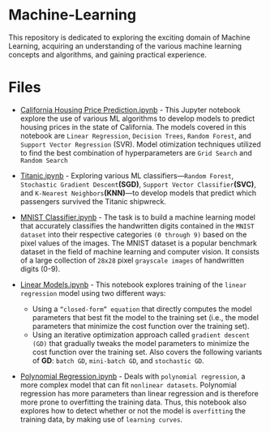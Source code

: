 # Machine-Learning
This repository is dedicated to exploring the exciting domain of Machine Learning, acquiring an understanding of the various machine learning concepts and algorithms, and gaining practical experience.

# Files
* [California Housing Price Prediction.ipynb](https://github.com/KelvinMumo/Machine-Learning/blob/main/California%20Housing%20Price%20Prediction.ipynb) - This Jupyter notebook explore the use of various ML algorithms to develop models to predict housing prices in the state of California. The models covered in this notebook are `Linear Regression`, `Decision Trees`, `Random Forest`, and `Support Vector Regression` (SVR). Model otimization techniques utilized to find the best combination of hyperparameters are `Grid Search` and `Random Search`

* [Titanic.ipynb](https://github.com/KelvinMumo/Machine-Learning/blob/main/Titanic.ipynb) - Exploring various ML classifiers—`Random Forest`, `Stochastic Gradient Descent`**(SGD)**, `Support Vector Classifier`**(SVC)**, and `K-Nearest Neighbors`**(KNN)**—to develop models that predict which passengers survived the Titanic shipwreck.

* [MNIST Classifier.ipynb](https://github.com/KelvinMumo/Machine-Learning/blob/main/MNIST%20Classifier.ipynb) - The task is to build a machine learning model that accurately classifies the handwritten digits contained in the `MNIST dataset` into their respective categories `(0 through 9)` based on the pixel values of the images. The MNIST dataset is a popular benchmark dataset in the field of machine learning and computer vision. It consists of a large collection of `28x28` pixel `grayscale images` of handwritten digits (0-9).

* [Linear Models.ipynb](https://github.com/KelvinMumo/Machine-Learning/blob/main/Linear%20Models.ipynb) - This notebook explores training of the `linear regression` model using two different ways:
  * Using a `“closed-form” equation` that directly computes the model parameters that best fit the model to the training set (i.e., the model parameters that minimize the cost function over the training set).
  * Using an iterative optimization approach called `gradient descent (GD)` that gradually tweaks the model parameters to minimize the cost function over the training set. Also covers the following variants of **GD**: `batch GD`, `mini-batch GD`, and `stochastic GD`.

* [Polynomial Regression.ipynb](https://github.com/KelvinMumo/Machine-Learning/blob/main/Polynomial%20Regression.ipynb) - Deals with `polynomial regression`, a more complex model that can fit `nonlinear datasets`. Polynomial regression has more parameters than linear regression and is therefore more prone to overfitting the training data. Thus, this notebook also explores how to detect whether or not the model is `overfitting` the training data, by making use of `learning curves`.
